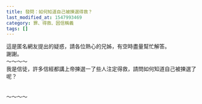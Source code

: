 ```yaml
---
title: 發問：如何知道自己被揀選得救？
last_modified_at: 1547993469
category: 罪、得救、因信稱義
tags: []
---
```


<p>這是匿名網友提出的疑惑，請各位熱心的兄姊，有空時盡量幫忙解答。<br/>謝謝。<br/><!--more-->～～～～<br/>我是信徒，許多信經都講上帝揀選一了些人注定得救，請問如何知道自己被揀選了呢？<br/><br/><br/>～～～～<br/></p><p> </p><br/><br/>